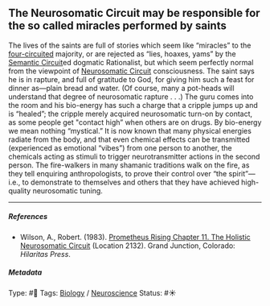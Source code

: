## The Neurosomatic Circuit may be responsible for the so called miracles performed by saints

The lives of the saints are full of stories which seem like “miracles” to the [four-circuited](The%20eight%20circuits%20of%20consciousness.md) majority, or are rejected as “lies, hoaxes, yams” by the [Semantic Circuit](Time-Binding%20Semantic%20Circuit.md)ed dogmatic Rationalist, but which seem perfectly normal from the viewpoint of [Neurosomatic Circuit](Neurosomatic%20Circuit.md) consciousness. The saint says he is in rapture, and full of gratitude to God, for giving him such a feast for dinner as—plain bread and water. (Of course, many a pot-heads will understand that degree of neurosomatic rapture . . .) The guru comes into the room and his bio-energy has such a charge that a cripple jumps up and is “healed”; the cripple merely acquired neurosomatic turn-on by contact, as some people get "contact high” when others are on drugs. By bio-energy we mean nothing “mystical.” It is now known that many physical energies radiate from the body, and that even chemical effects can be transmitted (experienced as emotional “vibes”) from one person to another, the chemicals acting as stimuli to trigger neurotransmitter actions in the second person. The fire-walkers in many shamanic traditions walk on the fire, as they tell enquiring anthropologists, to prove their control over “the spirit”—i.e., to demonstrate to themselves and others that they have achieved high-quality neurosomatic tuning.

---

##### References

* Wilson, A., Robert. (1983). [Prometheus Rising Chapter 11. The Holistic Neurosomatic Circuit](Prometheus%20Rising%20Chapter%2011.%20The%20Holistic%20Neurosomatic%20Circuit.md) (Location 2132). Grand Junction, Colorado: *Hilaritas Press*.

##### Metadata

Type: #🔴 
Tags: [Biology]() / [Neuroscience](Neuroscience.md) 
Status: #☀️ 
